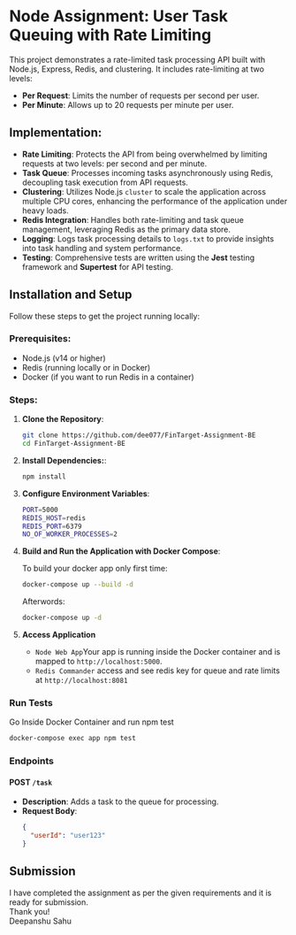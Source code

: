 # Node Assignment: User Task Queuing with Rate Limiting

This project demonstrates a rate-limited task processing API built with Node.js, Express, Redis, and clustering. It includes rate-limiting at two levels:
- **Per Request**: Limits the number of requests per second per user.
- **Per Minute**: Allows up to 20 requests per minute per user.


## Implementation:

- **Rate Limiting**: Protects the API from being overwhelmed by limiting requests at two levels: per second and per minute.
- **Task Queue**: Processes incoming tasks asynchronously using Redis, decoupling task execution from API requests.
- **Clustering**: Utilizes Node.js `cluster` to scale the application across multiple CPU cores, enhancing the performance of the application under heavy loads.
- **Redis Integration**: Handles both rate-limiting and task queue management, leveraging Redis as the primary data store.
- **Logging**: Logs task processing details to `logs.txt` to provide insights into task handling and system performance.
- **Testing**: Comprehensive tests are written using the **Jest** testing framework and **Supertest** for API testing.

## Installation and Setup

Follow these steps to get the project running locally:

### Prerequisites:

- Node.js (v14 or higher)
- Redis (running locally or in Docker)
- Docker (if you want to run Redis in a container)


### Steps:

1. **Clone the Repository**:

   ```bash
   git clone https://github.com/dee077/FinTarget-Assignment-BE
   cd FinTarget-Assignment-BE
   ```

2. **Install Dependencies:**:

   ```bash
   npm install
   ```

3. **Configure Environment Variables**:

   ```bash
   PORT=5000
   REDIS_HOST=redis
   REDIS_PORT=6379
   NO_OF_WORKER_PROCESSES=2
   ```

   
4. **Build and Run the Application with Docker Compose**:

   To build your docker app only first time:
   ```bash
   docker-compose up --build -d
   ```

   Afterwords:
   ```bash
   docker-compose up -d
   ```

5. **Access Application**

   - `Node Web App`Your app is running inside the Docker container and is mapped to `http://localhost:5000`.
   - `Redis Commander` access and see redis key for queue and rate limits at `http://localhost:8081`

### Run Tests

   Go Inside Docker Container and run npm test
   ```bash
   docker-compose exec app npm test
   ```


### Endpoints

#### POST `/task`

- **Description**: Adds a task to the queue for processing.
- **Request Body**:
  ```json
  {
    "userId": "user123"
  }
  ```

## Submission

I have completed the assignment as per the given requirements and it is ready for submission. <br>
Thank you! <br>
Deepanshu Sahu
